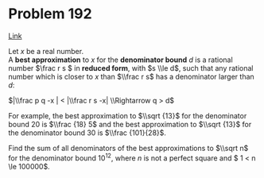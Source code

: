 # Problem 192

[Link](https://projecteuler.net/problem=192)

Let $x$ be a real number.  
A **best approximation** to $x$ for the **denominator bound** $d$ is a rational number $\\frac r s $ in **reduced form**, with $s \\le d$, such that any rational number which is closer to $x$ than $\\frac r s$ has a denominator larger than $d$:

$|\\frac p q -x | < |\\frac r s -x| \\Rightarrow q > d$ 

For example, the best approximation to $\\sqrt {13}$ for the denominator bound 20 is $\\frac {18} 5$ and the best approximation to $\\sqrt {13}$ for the denominator bound 30 is $\\frac {101}{28}$.

Find the sum of all denominators of the best approximations to $\\sqrt n$ for the denominator bound $10^{12}$, where $n$ is not a perfect square and $ 1 < n \\le 100000$.